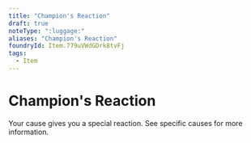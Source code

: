 ```yaml
---
title: "Champion's Reaction"
draft: true
noteType: ":luggage:"
aliases: "Champion's Reaction"
foundryId: Item.779uVWdGDrk8tvFj
tags:
  - Item
---
```


# Champion's Reaction

Your cause gives you a special reaction. See specific causes for more information.
